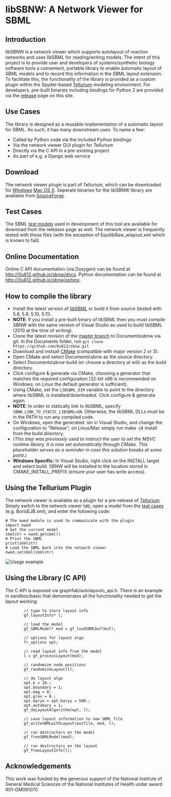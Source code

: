 # libSBNW: A Network Viewer for SBML

## Introduction
libSBNW is a network viewer which supports autolayout of reaction networks and uses libSBML for reading/writing models. The intent of this project is to provide user and developers of systems/synthetic biology software tools a convenient, portable library to enable automatic layout of SBML models and to record this information in the SBML layout extension. To facilitate this, the functionality of the library is provided as a custom plugin within the Spyder-based [Tellurium](http://tellurium.analogmachine.org/) modeling environment. For developers, pre-built binaries including bindings for Python 2 are provided via the [release](https://github.com/0u812/sbnw/releases) page on this site.

## Use Cases
The library is designed as a reusable implementation of a automatic layout for SBML. As such, it has many downstream uses. To name a few:

* Called by Python code via the included Python bindings
* Via the network viewer GUI plugin for Tellurium
* Directly via the C API in a pre-existing project
* As part of e.g. a Django web service

## Download

The network viewer plugin is part of Tellurium, which can be downloaded for [Windows](http://sourceforge.net/projects/pytellurium/files/tellurium-1.1/Windows/) [Mac OS X](http://sourceforge.net/projects/pytellurium/files/tellurium-1.1/Mac/). Seperate binaries for the libSBNW library are available from [SourceForge](https://sourceforge.net/projects/sbnw/files/).

## Test Cases

The SBML [test models](https://github.com/0u812/sbnw/releases/download/1.2.4/testcases.zip) used in development of this tool are available for download from the releases page as well. The network viewer is frequently tested with these files (with the exception of EquilibRaw_wlayout.xml which is known to fail).

## Online Documentation

Online C API documentation (via Doxygen) can be found at http://0u812.github.io/sbnw/docs. Python documentation can be found at http://0u812.github.io/sbnw/sphinx.


## How to compile the library

 * Install the latest version of <a href="http://sourceforge.net/projects/sbml/files/libsbml/">libSBML</a> or build it from source (tested with 5.6, 5.8, 5.10, 5.11).
 * **NOTE**: If you install a pre-built binary of libSBML then you must compile SBNW with the same version of Visual Studio as used to build libSBML (2010 at the time of writing).
 * Clone the latest revision of the <a href="https://github.com/0u812/sbnw">master branch</a> to Documents\sbnw via git. In the Documents folder, run `git clone https://github.com/0u812/sbnw.git`
 * Download and instsall <a href="http://www.cmake.org/">CMake</a> (compatible with major version 2 or 3).
 * Open CMake and select Documents\sbnw as the source directory.
 * Select Documents\sbnw-build (or choose a directory at will) as the build directory.
 * Click configure & generate via CMake, choosing a generator that matches the required configuration (32-bit x86 is recommended on Windows; on Linux the default generator is sufficient).
 * Using CMake, set the `LIBSBML_DIR` variable to point to the directory where libSBML is installed/downloaded. Click configure & generate again.
 * **NOTE**: In order to statically link to libSBML, specify `SBNW_LINK_TO_STATIC_LIBSBML=ON`. Otherwise, the libSBML DLLs must be in the PATH to run any compiled code.
 * On Windows, open the generated .sln in Visual Studio, and change the configuration to "Release"; on Linux/Mac simply run make -j4 install from the build directory.
 * *(This step was previously used to instruct the user to set the MSVC runtime library. It is now set automatically through CMake. This placeholder serves as a reminder in case this solution breaks at some point.)*
 * **Windows Specific:** In Visual Studio, right click on the INSTALL target and select build. SBNW will be installed to the location stored in CMAKE_INSTALL_PREFIX (ensure your user has write access).

## Using the Tellurium Plugin

The network viewer is available as a plugin for a pre-release of [Tellurium](https://github.com/0u812/sbnw/releases/tag/1.2.5). Simply switch to the network viewer tab, open a model from the [test cases](https://github.com/0u812/sbnw/releases/download/1.2.4/testcases.zip) (e.g. BorisEJB.xml), and enter the following code:

```
# The nwed module is used to communicate with the plugin
import nwed
# Get the current model
sbmlstr = nwed.getsbml()
# Print the SBML
print(sbmlstr)
# Load the SBML back into the network viewer
nwed.setsbml(sbmlstr)
```

![Usage example](http://0u812.github.io/sbnw/hosted/img/usage_ex.png)

## Using the Library (C API)

The C API is exposed via graphfab/autolayoutc_api.h.  There is an example in sandbox/basic that demonstrates all the functionality needed to get the layout working:

```
        // type to store layout info
        gf_layoutInfo* l;

        // load the model
        gf_SBMLModel* mod = gf_loadSBMLbuf(buf);

        // options for layout algo
        fr_options opt;

        // read layout info from the model
        l = gf_processLayout(mod);

        // randomize node positions
        gf_randomizeLayout(l);

        // do layout algo
        opt.k = 20.;
        opt.boundary = 1;
        opt.mag = 0;
        opt.grav = 0.;
        opt.baryx = opt.baryy = 500.;
        opt.autobary = 1;
        gf_doLayoutAlgorithm(opt, l);

        // save layout information to new SBML file
        gf_writeSBMLwithLayout(outfile, mod, l);

        // run destructors on the model
        gf_freeSBMLModel(mod);

        // run destructors on the layout
        gf_freeLayoutInfo(l);
```

## Acknowledgements

This work was funded by the generous support of the National Institute of General Medical Sciences of the National Institutes of Health under award R01-GM081070
